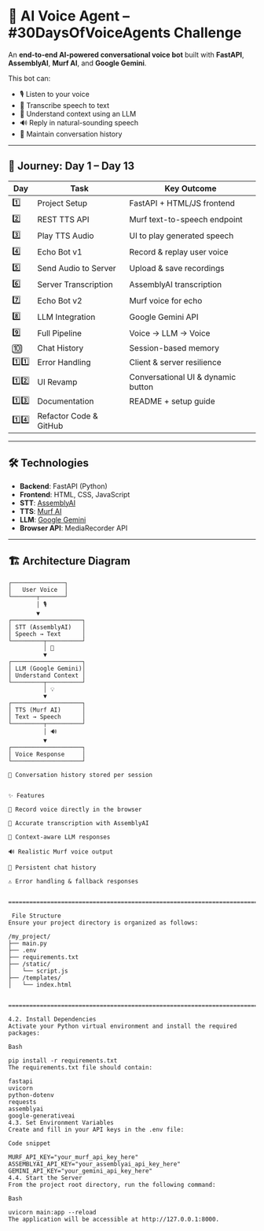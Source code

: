 # 🎤 AI Voice Agent – #30DaysOfVoiceAgents Challenge

An **end-to-end AI-powered conversational voice bot** built with **FastAPI**, **AssemblyAI**, **Murf AI**, and **Google Gemini**.

This bot can:
- 🎙 Listen to your voice
- 📝 Transcribe speech to text
- 🤖 Understand context using an LLM
- 🔊 Reply in natural-sounding speech
- 💬 Maintain conversation history

---

## 📅 Journey: Day 1 – Day 13

| Day | Task | Key Outcome |
|-----|------|-------------|
| 1️⃣ | Project Setup | FastAPI + HTML/JS frontend |
| 2️⃣ | REST TTS API | Murf text-to-speech endpoint |
| 3️⃣ | Play TTS Audio | UI to play generated speech |
| 4️⃣ | Echo Bot v1 | Record & replay user voice |
| 5️⃣ | Send Audio to Server | Upload & save recordings |
| 6️⃣ | Server Transcription | AssemblyAI transcription |
| 7️⃣ | Echo Bot v2 | Murf voice for echo |
| 8️⃣ | LLM Integration | Google Gemini API |
| 9️⃣ | Full Pipeline | Voice → LLM → Voice |
| 🔟 | Chat History | Session-based memory |
| 1️⃣1️⃣ | Error Handling | Client & server resilience |
| 1️⃣2️⃣ | UI Revamp | Conversational UI & dynamic button |
| 1️⃣3️⃣ | Documentation | README + setup guide |
| 1️⃣4️⃣ |Refactor Code & GitHub |




---

## 🛠 Technologies
- **Backend**: FastAPI (Python)
- **Frontend**: HTML, CSS, JavaScript
- **STT**: [AssemblyAI](https://www.assemblyai.com/)
- **TTS**: [Murf AI](https://murf.ai/)
- **LLM**: [Google Gemini](https://ai.google.dev/)
- **Browser API**: MediaRecorder API

---

## 🏗 Architecture Diagram

```plaintext
┌───────────────┐
│   User Voice  │
└───────┬───────┘
        │ 🎙
        ▼
┌────────────────────┐
│ STT (AssemblyAI)   │
│ Speech → Text      │
└─────────┬──────────┘
          │ 📝
          ▼
┌────────────────────┐
│ LLM (Google Gemini)│
│ Understand Context │
└─────────┬──────────┘
          │ 💡
          ▼
┌────────────────────┐
│ TTS (Murf AI)      │
│ Text → Speech      │
└─────────┬──────────┘
          │ 🔊
          ▼
┌────────────────────┐
│ Voice Response     │
└────────────────────┘

💬 Conversation history stored per session


✨ Features

🎤 Record voice directly in the browser

📝 Accurate transcription with AssemblyAI

🤖 Context-aware LLM responses

🔊 Realistic Murf voice output

💬 Persistent chat history

⚠ Error handling & fallback responses


==============================================================================================================================================================================

 File Structure
Ensure your project directory is organized as follows:

/my_project/
├── main.py
├── .env
├── requirements.txt
├── /static/
│   └── script.js
├── /templates/
│   └── index.html


==========================================================================================================================================================================

4.2. Install Dependencies
Activate your Python virtual environment and install the required packages:

Bash

pip install -r requirements.txt
The requirements.txt file should contain:

fastapi
uvicorn
python-dotenv
requests
assemblyai
google-generativeai
4.3. Set Environment Variables
Create and fill in your API keys in the .env file:

Code snippet

MURF_API_KEY="your_murf_api_key_here"
ASSEMBLYAI_API_KEY="your_assemblyai_api_key_here"
GEMINI_API_KEY="your_gemini_api_key_here"
4.4. Start the Server
From the project root directory, run the following command:

Bash

uvicorn main:app --reload
The application will be accessible at http://127.0.0.1:8000.